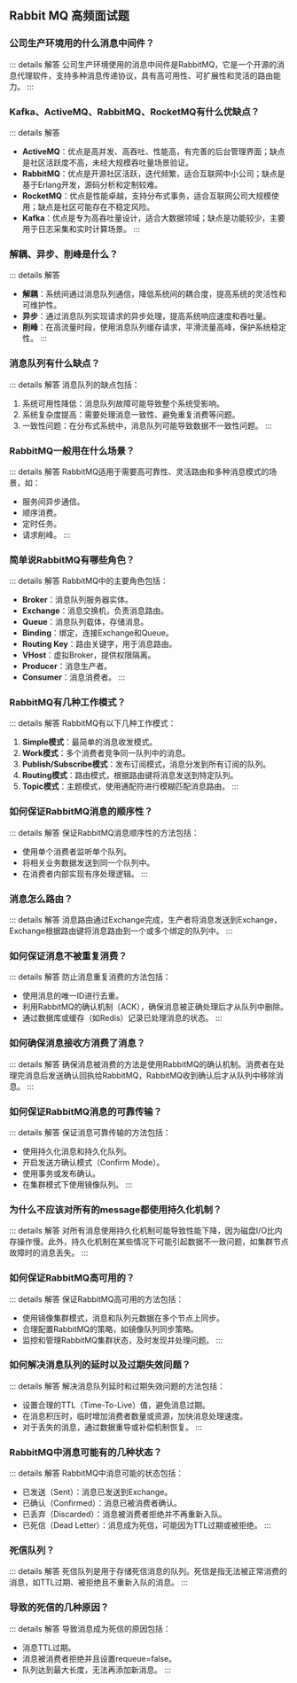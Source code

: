 ## Rabbit MQ 高频面试题

### 公司生产环境用的什么消息中间件？

::: details 解答
公司生产环境使用的消息中间件是RabbitMQ，它是一个开源的消息代理软件，支持多种消息传递协议，具有高可用性、可扩展性和灵活的路由能力。
:::

### Kafka、ActiveMQ、RabbitMQ、RocketMQ有什么优缺点？

::: details 解答

- **ActiveMQ**：优点是高并发、高吞吐、性能高，有完善的后台管理界面；缺点是社区活跃度不高，未经大规模吞吐量场景验证。
- **RabbitMQ**：优点是开源社区活跃，迭代频繁，适合互联网中小公司；缺点是基于Erlang开发，源码分析和定制较难。
- **RocketMQ**：优点是性能卓越，支持分布式事务，适合互联网公司大规模使用；缺点是社区可能存在不稳定风险。
- **Kafka**：优点是专为高吞吐量设计，适合大数据领域；缺点是功能较少，主要用于日志采集和实时计算场景。
:::

### 解耦、异步、削峰是什么？

::: details 解答

- **解耦**：系统间通过消息队列通信，降低系统间的耦合度，提高系统的灵活性和可维护性。
- **异步**：通过消息队列实现请求的异步处理，提高系统响应速度和吞吐量。
- **削峰**：在高流量时段，使用消息队列缓存请求，平滑流量高峰，保护系统稳定性。
:::

### 消息队列有什么缺点？

::: details 解答
消息队列的缺点包括：

1. 系统可用性降低：消息队列故障可能导致整个系统受影响。
2. 系统复杂度提高：需要处理消息一致性、避免重复消费等问题。
3. 一致性问题：在分布式系统中，消息队列可能导致数据不一致性问题。
:::

### RabbitMQ一般用在什么场景？

::: details 解答
RabbitMQ适用于需要高可靠性、灵活路由和多种消息模式的场景，如：

- 服务间异步通信。
- 顺序消费。
- 定时任务。
- 请求削峰。
:::

### 简单说RabbitMQ有哪些角色？

::: details 解答
RabbitMQ中的主要角色包括：

- **Broker**：消息队列服务器实体。
- **Exchange**：消息交换机，负责消息路由。
- **Queue**：消息队列载体，存储消息。
- **Binding**：绑定，连接Exchange和Queue。
- **Routing Key**：路由关键字，用于消息路由。
- **VHost**：虚拟Broker，提供权限隔离。
- **Producer**：消息生产者。
- **Consumer**：消息消费者。
:::

### RabbitMQ有几种工作模式？

::: details 解答
RabbitMQ有以下几种工作模式：

1. **Simple模式**：最简单的消息收发模式。
2. **Work模式**：多个消费者竞争同一队列中的消息。
3. **Publish/Subscribe模式**：发布订阅模式，消息分发到所有订阅的队列。
4. **Routing模式**：路由模式，根据路由键将消息发送到特定队列。
5. **Topic模式**：主题模式，使用通配符进行模糊匹配消息路由。
:::

### 如何保证RabbitMQ消息的顺序性？

::: details 解答
保证RabbitMQ消息顺序性的方法包括：

- 使用单个消费者监听单个队列。
- 将相关业务数据发送到同一个队列中。
- 在消费者内部实现有序处理逻辑。
:::

### 消息怎么路由？

::: details 解答
消息路由通过Exchange完成，生产者将消息发送到Exchange，Exchange根据路由键将消息路由到一个或多个绑定的队列中。
:::

### 如何保证消息不被重复消费？

::: details 解答
防止消息重复消费的方法包括：

- 使用消息的唯一ID进行去重。
- 利用RabbitMQ的确认机制（ACK），确保消息被正确处理后才从队列中删除。
- 通过数据库或缓存（如Redis）记录已处理消息的状态。
:::

### 如何确保消息接收方消费了消息？

::: details 解答
确保消息被消费的方法是使用RabbitMQ的确认机制。消费者在处理完消息后发送确认回执给RabbitMQ，RabbitMQ收到确认后才从队列中移除消息。
:::

### 如何保证RabbitMQ消息的可靠传输？

::: details 解答
保证消息可靠传输的方法包括：

- 使用持久化消息和持久化队列。
- 开启发送方确认模式（Confirm Mode）。
- 使用事务或发布确认。
- 在集群模式下使用镜像队列。
:::

### 为什么不应该对所有的message都使用持久化机制？

::: details 解答
对所有消息使用持久化机制可能导致性能下降，因为磁盘I/O比内存操作慢。此外，持久化机制在某些情况下可能引起数据不一致问题，如集群节点故障时的消息丢失。
:::

### 如何保证RabbitMQ高可用的？

::: details 解答
保证RabbitMQ高可用的方法包括：

- 使用镜像集群模式，消息和队列元数据在多个节点上同步。
- 合理配置RabbitMQ的策略，如镜像队列同步策略。
- 监控和管理RabbitMQ集群状态，及时发现并处理问题。
:::

### 如何解决消息队列的延时以及过期失效问题？

::: details 解答
解决消息队列延时和过期失效问题的方法包括：

- 设置合理的TTL（Time-To-Live）值，避免消息过期。
- 在消息积压时，临时增加消费者数量或资源，加快消息处理速度。
- 对于丢失的消息，通过数据重导或补偿机制恢复。
:::

### RabbitMQ中消息可能有的几种状态？

::: details 解答
RabbitMQ中消息可能的状态包括：

- 已发送（Sent）：消息已发送到Exchange。
- 已确认（Confirmed）：消息已被消费者确认。
- 已丢弃（Discarded）：消息被消费者拒绝并不再重新入队。
- 已死信（Dead Letter）：消息成为死信，可能因为TTL过期或被拒绝。
:::

### 死信队列？

::: details 解答
死信队列是用于存储死信消息的队列。死信是指无法被正常消费的消息，如TTL过期、被拒绝且不重新入队的消息。
:::

### 导致的死信的几种原因？

::: details 解答
导致消息成为死信的原因包括：

- 消息TTL过期。
- 消息被消费者拒绝并且设置requeue=false。
- 队列达到最大长度，无法再添加新消息。
:::
